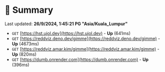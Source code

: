 # 📖 Summary
Last updated: **26/9/2024, 1:45:21 PG "Asia/Kuala_Lumpur"**

- `GET` [https://hst.ujol.dev](https://hst.ujol.dev) - **Up** (641ms)
- `GET` [https://reddviz.deno.dev/gimme](https://reddviz.deno.dev/gimme) - **Up** (4673ms)
- `GET` [https://reddviz.amar.kim/gimme](https://reddviz.amar.kim/gimme) - **Up** (820ms)
- `GET` [https://dumb.onrender.com](https://dumb.onrender.com) - **Up** (396ms)
